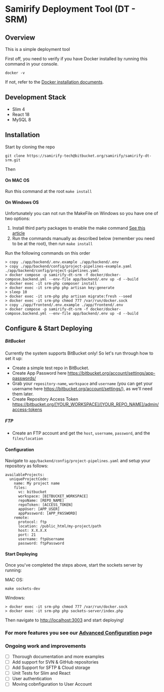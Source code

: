# Samirify Deployment Tool (DT - SRM)

## Overview
This is a simple deployment tool 

First off, you need to verify if you have Docker installed by running this command in your console.

`docker -v`

If not, refer to the [Docker installation documents](https://docs.docker.com/get-docker/).

## Development Stack

* Slim 4
* React 18
* MySQL 8

## Installation
Start by cloning the repo

```git clone https://samirify-tech@bitbucket.org/samirify/samirify-dt-srm.git```

Then
#### On MAC OS
Run this command at the root `make install`

#### On Windows OS
Unfortunately you can not run the MakeFile on Windows so you have one of two options:

1. Install third party packages to enable the make command [See this article](https://earthly.dev/blog/makefiles-on-windows/)
2. Run the commands manually as described below (remember you need to be at the root), then run `make install`

Run the following commands on this order
```
> copy ./app/backend/.env.example ./app/backend/.env
> copy ./app/backend/config/project-pipelines-example.yaml ./app/backend/config/project-pipelines.yaml
> docker compose -p samirify-dt-srm -f docker/docker-compose.backend.yml --env-file app/backend/.env up -d --build
> docker exec -it srm-php composer install
> docker exec -it srm-php php artisan key:generate
> sleep 10
> docker exec -it srm-php php artisan migrate:fresh --seed
> docker exec -it srm-php chmod 777 /var/run/docker.sock
> copy ./app/frontend/.env.example ./app/frontend/.env
> docker compose -p samirify-dt-srm -f docker/docker-compose.backend.yml --env-file app/backend/.env up -d --build
```

## Configure & Start Deploying
##### BitBucket
Currently the system supports BitBucket only! So let's run through how to set it up:

* Create a simple test repo in BitBucket.
* Create App Password here https://bitbucket.org/account/settings/app-passwords/
* Grab your `repository-name`, `workspace` and `username` (you can get your username here https://bitbucket.org/account/settings/), as we'll need them later.
* Create Repository Access Token https://bitbucket.org/[YOUR_WORKSPACE]/[YOUR_REPO_NAME]/admin/access-tokens

##### FTP

* Create an FTP account and get the `host`, `username`, `password`, and the `files/location`

#### Configuration
Navigate to `app/backend/config/project-pipelines.yaml` and setup your repository as follows:
```
availableProjects:
  uniqueProjectCode:
    name: My project name
    files:
      vc: bitbucket
      workspace: [BITBUCKET_WORKSPACE]
      repoName: [REPO_NAME]
      repoToken: [ACCESS_TOKEN]
      appUser: [APP_USER]
      appPassword: [APP_PASSWORD]
    remote:
      protocol: ftp
      location: /public_html/my-project/path
      host: X.X.X.X
      port: 21
      username: ftpUsername
      password: ftpPassword
```

#### Start Deploying
Once you've completed the steps above, start the sockets server by running:

MAC OS:
```
make sockets-dev
```
Windows:
```
> docker exec -it srm-php chmod 777 /var/run/docker.sock
> docker exec -it srm-php php sockets-server/index.php
```

Then navigate to [http://localhost:3003](http://localhost:3003) and start deploying!

### For more features you see our [Advanced Configuration](docs/advanced-config.md) page

### Ongoing work and improvements

- [ ] Thorough documentation and more examples
- [ ] Add support for SVN & GitHub repositories
- [ ] Add Support for SFTP & Cloud storage
- [ ] Unit Tests for Slim and React
- [ ] User authentication
- [ ] Moving cobnfiguration to User Account